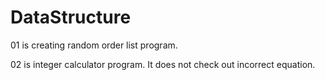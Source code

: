 # DataStructure

01 is creating random order list program.

02 is integer calculator program.
It does not check out incorrect equation. 
